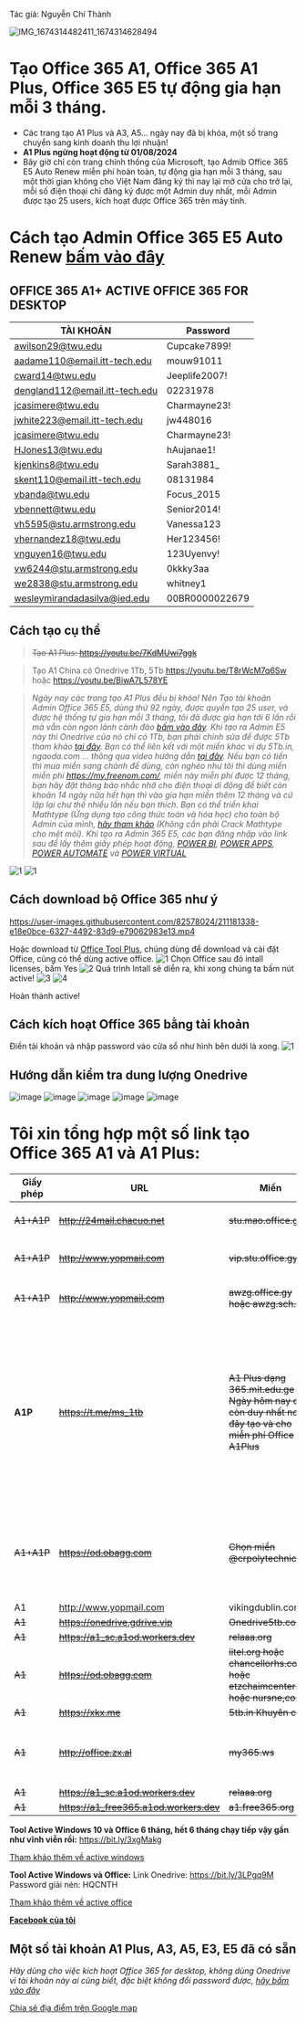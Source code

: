 Tác giả: Nguyễn Chí Thành

![IMG_1674314482411_1674314628494](https://user-images.githubusercontent.com/82578024/231746693-705972d0-6d3b-41e2-bb80-9a80f9b1018a.jpg)

# Tạo Office 365 A1, Office 365 A1 Plus, Office 365 E5 tự động gia hạn mỗi 3 tháng.

- Các trang tạo A1 Plus và A3, A5... ngày nay đã bị khóa, một số trang chuyển sang kinh doanh thu lợi nhuận!
- **A1 Plus ngừng hoạt động từ 01/08/2024**
- Bây giờ chỉ còn trang chính thống của Microsoft, tạo Admib Office 365 E5 Auto Renew miễn phí hoàn toàn, tự động gia hạn mỗi 3 tháng, sau một thời gian không cho Việt Nam đăng ký thì nay lại mở cửa cho trở lại, mỗi số điện thoại chỉ đăng ký được một Admin duy nhất, mỗi Admin được tạo 25 users, kích hoạt được Office 365 trên máy tính.

# Cách tạo Admin Office 365 E5 Auto Renew [bấm vào đây](https://github.com/BsNgChiThanh/Tao-office-365-E5-kich-hoat-Office-365-for-desktop) #

## OFFICE 365 A1+ ACTIVE OFFICE 365 FOR DESKTOP ##

|TÀI KHOẢN	| Password |
|--|--|
|awilson29@twu.edu	|Cupcake7899!
|aadame110@email.itt-tech.edu|mouw91011
|cward14@twu.edu|Jeeplife2007!|
|dengland112@email.itt-tech.edu|02231978
|jcasimere@twu.edu|Charmayne23!
|jwhite223@email.itt-tech.edu|jw448016|
|jcasimere@twu.edu|Charmayne23!|
|HJones13@twu.edu|hAujanae1!| 
|kjenkins8@twu.edu	| Sarah3881_
|skent110@email.itt-tech.edu|08131984 
|vbanda@twu.edu|Focus_2015| 
|vbennett@twu.edu |Senior2014!|
|vh5595@stu.armstrong.edu |Vanessa123| 
|vhernandez18@twu.edu |Her123456!| 
|vnguyen16@twu.edu |123Uyenvy!| 
|vw6244@stu.armstrong.edu |0kkky3aa| 
|we2838@stu.armstrong.edu |	whitney1|
|wesleymirandadasilva@ied.edu |00BR0000022679|  
 
## Cách tạo cụ thể ##
>~~Tạo A1 Plus: https://youtu.be/7KdMUwi7ggk~~

>Tạo A1 China có Onedrive 1Tb, 5Tb https://youtu.be/T8rWcM7q6Sw hoặc https://youtu.be/BiwA7L578YE  

>_Ngày nay các trang tạo A1 Plus đều bị khóa! Nên Tạo tài khoản Admin Office 365 E5, dùng thử 92 ngày, được quyền tạo 25 user, và được hệ thống tự gia hạn mỗi 3 tháng, tôi đã được gia hạn tới 6 lần rồi mà vẫn còn ngon lành cành đào [bấm vào đây](https://github.com/BsNgChiThanh/Tao-office-365-E5-kich-hoat-Office-365-for-desktop). Khi tạo ra Admin E5 này thì Onedrive của nó chỉ có 1Tb, bạn phải chỉnh sửa để được 5Tb tham khảo [tại đây](https://www.youtube.com/watch?v=8zK_51eBFXs). Bạn có thể liên kết với một miền khác ví dụ 5Tb.in, ngaoda.com ... thông qua video hướng dẫn [tại đây](https://www.youtube.com/watch?v=yRblwFAeL3I&t=1s). Nếu bạn có tiền thì mua miền sang chảnh để dùng, còn nghèo như tôi thì dùng miền miễn phí https://my.freenom.com/, miền này miễn phí được 12 tháng, bạn hãy đặt thông báo nhắc nhỡ cho điện thoại di động để biết còn khoản 14 ngày nữa hết hạn thì vào gia hạn miền thêm 12 tháng và cứ lập lại chư thế nhiều lần nếu bạn thích. Bạn có thể triển khai Mathtype (Ứng dụng tạo công thức toán và hóa học) cho toàn bộ Admin của mình, [hãy tham khảo](https://www.youtube.com/watch?v=SPRKoLiTKEw&t=298s) (Không cần phải Crack Mathtype cho mệt mỏi). Khi tạo ra Admin 365 E5, các bạn đăng nhập vào link sau để lấy thêm giấy phép hoạt động, [POWER BI](https://powerbi.microsoft.com/en-us/getting-started-with-power-bi/), [POWER APPS](https://powerapps.microsoft.com/en-us/), [POWER AUTOMATE](https://flow.microsoft.com/vi-vn/) và [POWER VIRTUAL](https://powervirtualagents.microsoft.com/en-us/)_

![1](https://user-images.githubusercontent.com/82578024/162866315-ee675f07-f1df-49f9-ad5e-3a676f98cf87.jpg)
![1](https://user-images.githubusercontent.com/82578024/162872431-56e0e0cd-403f-4320-9e21-a1e4f55e7baa.jpg)


## Cách download bộ Office 365 như ý ## 

https://user-images.githubusercontent.com/82578024/211181338-e18e0bce-6327-4492-83d9-e79062983e13.mp4

Hoặc download từ [Office Tool Plus](https://otp.landian.vip/en-us/download.html), chúng dùng để download và cài đặt Office, cũng có thể dùng active office.
![1](https://user-images.githubusercontent.com/82578024/163676849-0c17b2f4-0316-4e02-a712-cb48914046e6.jpg)
Chọn Office sau đó intall licenses, bấm Yes
![2](https://user-images.githubusercontent.com/82578024/163676923-384d2e00-6f0d-4585-aeec-cdb22e5b08cd.jpg)
Quá trình Intall sẽ diễn ra, khi xong chúng ta bấm nút active!
![3](https://user-images.githubusercontent.com/82578024/163676979-a2c41195-a9ce-4ac9-a309-e38046730837.jpg)
![4](https://user-images.githubusercontent.com/82578024/163677053-a066a590-5f64-4890-a236-f0971909cfba.jpg)

Hoàn thành active!

## Cách kích hoạt Office 365 bằng tài khoản ##

Điền tài khoản và nhập password vào cửa sổ như hình bên dưới là xong.
![1](https://user-images.githubusercontent.com/82578024/162868504-f13b1f2a-76a4-4dbe-819b-816ae899a47e.jpg)

## Hướng dẫn kiểm tra dung lượng Onedrive ##

![image](https://user-images.githubusercontent.com/82578024/216732219-b147bb8f-36a6-4c96-9e11-90cb26b16634.png)
![image](https://user-images.githubusercontent.com/82578024/216732642-41027a7d-a543-451b-a5aa-f325bd23eafc.png)
![image](https://user-images.githubusercontent.com/82578024/216732694-deaa0249-f9e4-4112-ab09-0f4076501faf.png)
![image](https://user-images.githubusercontent.com/82578024/216732720-195677f8-796c-4c02-b519-19f46026e60b.png)
![image](https://user-images.githubusercontent.com/82578024/216732784-e7dcd8b1-7f5f-42fa-9931-e8dbb35ed9f4.png)


# Tôi xin tổng hợp một số link tạo Office 365 A1 và A1 Plus: 

Giấy phép | URL | Miền | Onedrive | Ghi chú
-- | -- | -- | -- | -- 
~~A1+A1P~~ | ~~http://24mail.chacuo.net~~ | ~~stu.mao.office.gy~~ | ~~Onedrive~~ | ~~Tham gia nhóm **Nuran.com** để nhận A1P~~
~~A1+A1P~~ | ~~http://www.yopmail.com~~ | ~~vip.stu.office.gy~~ | ~~Onedrive~~ | ~~Tham gia nhóm **Nuran.com** để nhận A1P~~
~~A1+A1P~~ | ~~http://www.yopmail.com~~ | ~~awzg.office.gy hoặc awzg.sch.lv~~ | ~~5TB~~ | ~~Tham gia nhóm **!爱我中国** để nhận A1P~~
**A1P** |~~https://t.me/ms_1tb~~ |~~A1 Plus dạng 365.mit.edu.ge Ngày hôm nay chỉ còn duy nhất nơi đây tạo và cho miễn phí Office A1Plus~~| **~~Onedrive, Office online~~** |~~Tham gia nhóm Telegram https://t.me/ms_1tb đánh câu lệnh gởi nhóm /info yourgmail.com ví dụ: /info abc@gmail.com trong 14-30 ngày check mail có acc A1 Plus, ở trong nhóm 100 ngày được cấp G suite! Trang Telegram vẫn còn hoạt động bình thường.~~|
~~A1+A1P~~|~~https://od.obagg.com~~|~~Chọn miền @crpolytechnic.in~~|~~1TB~~|~~Tạo xong có A1 Plus ngay! Cho đến ngày nay, trang này mới cập nhật và khi đăng kí bắt xác minh điện thoại 2 lần mới cho đăng kí~~.
A1 | http://www.yopmail.com | vikingdublin.com | 5Tb |  
~~A1~~ | ~~https://onedrive.gdrive.vip~~ | ~~Onedrive5tb.com~~ | ~~5TB~~ | ~~Hàng Việt Nam~~ | 
~~A1~~ | ~~https://a1_sc.a1od.workers.dev~~ | ~~relaaa.org~~ | ~~5TB~~ | 
~~A1~~ |~~https://od.obagg.com~~|~~iitel.org hoặc chancellorhs.com hoặc etzchaimcenter.org hoặc nursne,co.in~~|~~1Tb~~| 
~~A1~~ | ~~https://xkx.me~~ | ~~5tb.in Khuyên chọn~~ | ~~5Tb~~ | 
~~A1~~ | ~~http://office.zx.al~~ | ~~my365.ws~~ | ~~5TB~~ | ~~Chọn Office365学生对 tức For Students, chọn thằng còn lại là của Faculty~~|
~~A1~~ | ~~https://a1_sc.a1od.workers.dev~~ | ~~relaaa.org~~ | ~~5TB~~ | 
~~A1~~ | ~~https://a1_free365.a1od.workers.dev~~ | ~~a1.free365.org~~ | ~~5TB~~ | 

 **Tool Active Windows 10 và Office 6 tháng, hết 6 tháng chạy tiếp vậy gần như vĩnh viễn rồi:** https://bit.ly/3xgMakg 

[Tham khảo thêm về active windows](https://github.com/BsNgChiThanh/Active-Windows-cmd)

**Tool Active Windows và Office:** Link Onedrive: https://bit.ly/3LPgq9M Password giải nén: HQCNTH

[Tham khảo thêm về active office](https://github.com/BsNgChiThanh/Kich-hoat-Office)

**[Facebook của tôi](https://www.facebook.com/BsNgChiThanh?mibextid=kFxxJD)**  

## Một số tài khoản A1 Plus, A3, A5, E3, E5 đã có sẵn ##

_Hãy dùng cho việc kích hoạt Office 365 for desktop, không dùng Onedrive vì tài khoản này ai cũng biết, đặc biệt không đổi password được, [hãy bấm vào đây](https://bsthanh-my.sharepoint.com/:w:/g/personal/laptopxiaomi_bsthanh_onmicrosoft_com/EQa9vlOr8JdOqcUEYGyjjfQBvW7eHmeqtjR1KMf__A2lHw?e=enGvBB)_

[Chia sẽ địa điểm trên Google map](https://goo.gl/maps/ZAzVMCgx4S4X4A55A)
